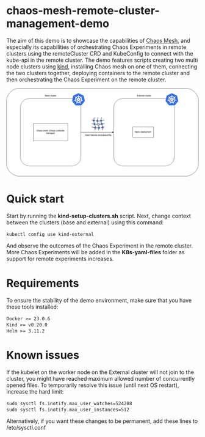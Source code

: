 # chaos-mesh-remote-cluster-management-demo
The aim of this demo is to showcase the capabilities of [Chaos Mesh](https://chaos-mesh.org/), and especially its capabilities of orchestrating Chaos Experiments in remote clusters using the remoteCluster CRD and KubeConfig to connect with the kube-api in the remote cluster.
The demo features scripts creating two multi node clusters using [kind](https://kind.sigs.k8s.io/), installing Chaos mesh on one of them, connecting the two clusters together, deploying containers to the remote cluster and then orchestrating the Chaos Experiment on the remote cluster.

![Architecture diagram](images/chaos-mesh-multi-cluster.png)

# Quick start
Start by running the __kind-setup-clusters.sh__ script. Next, change context between the clusters (base and external) using this command:
```
kubectl config use kind-external
```
And observe the outcomes of the Chaos Experiment in the remote cluster. More Chaos Experiments will be added in the __K8s-yaml-files__ folder as support for remote experiments increases.

# Requirements
To ensure the stability of the demo environment, make sure that you have these tools installed:
```
Docker >= 23.0.6
Kind >= v0.20.0
Helm >= 3.11.2
```

# Known issues
If the kubelet on the worker node on the External cluster will not join to the cluster, you might have reached maximum allowed number of concurrently opened files. To temporarily resolve this issue (until next OS restart), increase the hard limit:
```
sudo sysctl fs.inotify.max_user_watches=524288
sudo sysctl fs.inotify.max_user_instances=512
```
Alternatively, if you want these changes to be permanent, add these lines to /etc/sysctl.conf